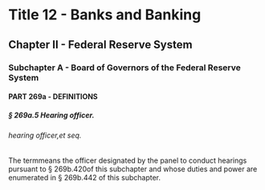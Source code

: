 
# Title 12 - Banks and Banking
## Chapter II - Federal Reserve System
### Subchapter A - Board of Governors of the Federal Reserve System
#### PART 269a - DEFINITIONS
##### § 269a.5 Hearing officer.
###### hearing officer,et seq.

The termmeans the officer designated by the panel to conduct hearings pursuant to § 269b.420of this subchapter and whose duties and power are enumerated in § 269b.442 of this subchapter.
